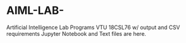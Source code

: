 # AIML-LAB-
Artificial Intelligence Lab Programs VTU 18CSL76 w/ output and CSV requirements
Jupyter Notebook and Text files are here.
